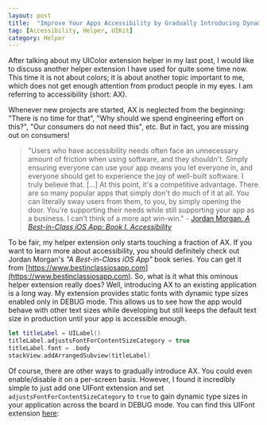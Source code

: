 ```yaml
---
layout: post
title:  "Improve Your Apps Accessibility by Gradually Introducing Dynamic Type Sizes"
tag: [Accessibility, Helper, UIKit]
category: Helper
---
```


After talking about my UIColor extension helper in my last post, I would like to discuss another helper extension I have used for quite some time now. This time it is not about colors; it is about another topic important to me, which does not get enough attention from product people in my eyes. I am referring to accessibility (short: AX).

Whenever new projects are started, AX is neglected from the beginning: "There is no time for that", "Why should we spend engineering effort on this?", "Our consumers do not need this", etc. But in fact, you are missing out on consumers!

> "Users who have accessibility needs often face an unnecessary amount of friction when using software, and they shouldn't. Simply ensuring everyone can use your app means you let everyone in, and everyone should get to experience the joy of well-built software. I truly believe that. [...] At this point, it's a competitive advantage. There are so many popular apps that simply don't do much of it at all. You can literally sway users from them, to you, by simply opening the door. You're supporting their needs while still supporting your app as a business. I can't think of a more apt win-win." - [Jordan Morgan. _A Best-in-Class iOS App: Book I. Accessibility_](https://www.bestinclassiosapp.com)

To be fair, my helper extension only starts touching a fraction of AX. If you want to learn more about accessibility, you should definitely check out Jordan Morgan's _"A Best-in-Class iOS App"_ book series. You can get it from [https://www.bestinclassiosapp.com](https://www.bestinclassiosapp.com). So, what is it what this ominous helper extension really does? Well, introducing AX to an existing application is a long way. My extension provides static fonts with dynamic type sizes enabled only in DEBUG mode. This allows us to see how the app would behave with other text sizes while developing but still keeps the default text size in production until your app is accessible enough.

```swift
let titleLabel = UILabel()
titleLabel.adjustsFontForContentSizeCategory = true
titleLabel.font = .body
stackView.addArrangedSubview(titleLabel)
```

Of course, there are other ways to gradually introduce AX. You could even enable/disable it on a per-screen basis. However, I found it incredibly simple to just add one UIFont extension and set `adjustsFontForContentSizeCategory` to `true` to gain dynamic type sizes in your application across the board in DEBUG mode. You can find this UIFont extension [here](https://gist.github.com/hoppsen/6b752057b98fa7527ee1f4d4ba05fef0):

<script src="https://gist.github.com/hoppsen/6b752057b98fa7527ee1f4d4ba05fef0.js"></script>
